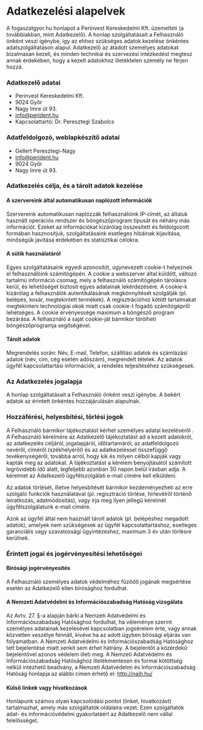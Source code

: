 # Adatkezelési alapelvek
A fogaszatgyor.hu honlapot a Perinvest Kereskedelmi Kft. üzemelteti (a továbbiakban, mint Adatkezelő). A honlap szolgáltatásait a Felhasználó önként veszi igénybe, így az ehhez szükséges adatok kezelése önkéntes adatszolgáltatáson alapul. Adatkezelő az átadott személyes adatokat bizalmasan kezeli, és minden technikai és szervezési intézkedést megtesz annak érdekében, hogy a kezelt adatokhoz illetéktelen személy ne férjen hozzá.

### Adatkezelő adatai
- Perinvest Kereskedelmi Kft.
- 9024 Győr
- Nagy Imre út 93.
- info@perident.hu
- Kapcsolattartó: Dr. Peresztegi Szabolcs

### Adatfeldolgozó, weblapkészítő adatai
- Gellert Peresztegi-Nagy
- info@perident.hu
- 9024 Győr
- Nagy Imre út 93.

### Adatkezelés célja, és a tárolt adatok kezelése
#### A szervereink által automatikusan naplózott információk
Szervereink automatikusan naplózzák felhasználóink IP-címét, az általuk használt operációs rendszer és böngészőprogram típusát és néhány más információt. Ezeket az információkat kizárólag összesített és feldolgozott formában hasznosítjuk, szolgáltatásaink esetleges hibáinak kijavítása, minőségük javítása érdekében és statisztikai célokra.

#### A sütik használatáról
Egyes szolgáltatásaink egyedi azonosítót, úgynevezett cookie-t helyeznek el felhasználóink számítógépén. A cookie a webszerver által küldött, változó tartalmú információ csomag, mely a felhasználó számítógépén tárolásra kerül, és lehetőséget biztosít egyes adatainak lekérdezésére. A cookie-k kizárólag a felhasználók autentikálásának megkönnyítését szolgálják (pl. belépés, kosár, megtekintett termékek). A regisztrációhoz kötött tartalmakat megtekinteni technológiai okok miatt csak cookie-t fogadó számítógépről lehetséges. A cookie érvényessége maximum a böngésző program bezárása. A felhasználó a saját cookie-ját bármikor törölheti böngészőprogramja segítségével.

#### Tárolt adatok
Megrendelés során: Név, E-mail, Telefon, szállítási adatok és számlázási adatok (név, cím, cég esetén adószám), megrendelt tételek. Az adatok ügyfél kapcsolattartási információk, a rendelés teljesítéséhez szükségesek.

### Az Adatkezelés jogalapja
A honlap szolgáltatásait a Felhasználó önként veszi igénybe. A bekért adatok az érintett önkéntes hozzájárulásán alapulnak.

### Hozzáférési, helyesbítési, törlési jogok
A Felhasználó bármikor tájékoztatást kérhet személyes adatai kezeléséről . A Felhasználó kérelmére az Adatkezelő tájékoztatást ad a kezelt adatokról, az adatkezelés céljáról, jogalapjáról, időtartamáról, az adatfeldolgozó nevéről, címéről (székhelyéről) és az adatkezeléssel összefüggő tevékenységéről, továbbá arról, hogy kik és milyen célból kapják vagy kapták meg az adatokat. A tájékoztatást a kérelem benyújtásától számított legrövidebb idő alatt, legfeljebb azonban 30 napon belül írásban adja. A kérelmet az Adatkezelő ügyfélszolgálati e-mail címére kell elküldeni.

Az adatok törlését, illetve helyesbítését bármikor kezdeményezheti az erre szolgáló funkciók használatával (pl. regisztráció törlése, hírlevélről történő leiratkozás, adatmódosítás), vagy írja meg ilyen jellegű kérelmét ügyfélszolgálatunk e-mail címére.

Azok az ügyfél által nem használt tárolt adatok (pl. belépéshez megadott adatok), amelyek nem szükségesek az ügyfél kapcsolattartáshoz, esetleges garanciális vagy szavatossági ügyintézéshez, maximum 3 év után törlésre kerülnek.

### Érintett jogai és jogérvényesítési lehetőségei
#### Bírósági jogérvényesítés
A Felhasználó személyes adatok védelméhez fűződő jogának megsértése esetén az Adatkezelő ellen bírósághoz fordulhat.

#### A Nemzeti Adatvédelmi és Információszabadság Hatóság vizsgálata
Az Avtv. 27. §-a alapján bárki a Nemzeti Adatvédelmi és Információszabadság Hatósághoz fordulhat, ha véleménye szerint személyes adatainak kezelésével kapcsolatban jogsérelem érte, vagy annak közvetlen veszélye fennáll, kivéve ha az adott ügyben bírósági eljárás van folyamatban. A Nemzeti Adatvédelmi és Információszabadság Hatósághoz tett bejelentése miatt senkit sem érhet hátrány. A bejelentőt a közérdekű bejelentővel azonos védelem illeti meg.
A Nemzeti Adatvédelmi és Információszabadság Hatósághoz illetékmentesen és formai kötöttség nélkül intézhető beadvány, a Nemzeti Adatvédelmi és Információszabadság Hatóság honlapja az alábbi címen érhető el: http://naih.hu/

#### Külső linkek vagy hivatkozások
Honlapunk számos olyan kapcsolódási pontot (linket, hivatkozást) tartalmazhat, amely más szolgáltatók oldalaira vezet. Ezen szolgáltatók adat- és információvédelmi gyakorlatáért az Adatkezelő nem vállal felelősséget.
